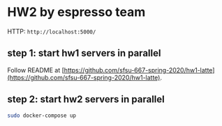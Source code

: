 # HW2 by espresso team

HTTP: `http://localhost:5000/`

## step 1: start hw1 servers in parallel
Follow README at [https://github.com/sfsu-667-spring-2020/hw1-latte](https://github.com/sfsu-667-spring-2020/hw1-latte).

## step 2: start hw2 servers in parallel
```sh
sudo docker-compose up
```
